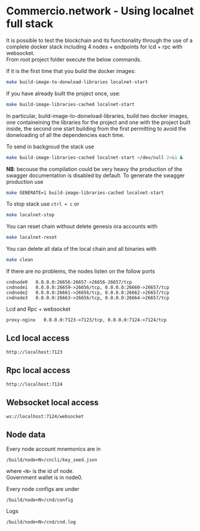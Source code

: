 # Commercio.network - Using localnet full stack

It is possible to test the blockchain and its functionality through the use of a complete docker stack including 4 nodes + endpoints for lcd + rpc with websocket.    
From root project folder execute the below commands.

If it is the first time that you build the docker images:
```bash
make build-image-to-donwload-libraries localnet-start
```

If you have already built the project once, use:
```bash
make build-image-libraries-cached localnet-start
```

In particular, build-image-to-donwload-libraries, build two docker images, one containeining the libraries for the project and one with the project built inside, the second one start building from the first permitting to avoid the donwloading of all the dependencies each time.

To send in backgroud the stack use 

```bash
make build-image-libraries-cached localnet-start >/dev/null 2>&1 &
```

**NB**: becouse the compilation could be very heavy the production of the swagger documentation is disabled by default. To generate the swagger production use

```bash
make GENERATE=1 build-image-libraries-cached localnet-start
```


To stop stack use `ctrl + c` or

```bash
make localnet-stop
```

You can reset chain without delete genesis ora accounts with 

```bash
make localnet-reset
```

You can delete all data of the local chain and all binaries with

```bash
make clean
```


If there are no problems, the nodes listen on the follow ports

```
cndnode0   0.0.0.0:26656-26657->26656-26657/tcp                 
cndnode1   0.0.0.0:26659->26656/tcp, 0.0.0.0:26660->26657/tcp
cndnode2   0.0.0.0:26661->26656/tcp, 0.0.0.0:26662->26657/tcp   
cndnode3   0.0.0.0:26663->26656/tcp, 0.0.0.0:26664->26657/tcp
```

Lcd and Rpc + websocket
```
proxy-nginx   0.0.0.0:7123->7123/tcp, 0.0.0.0:7124->7124/tcp 
```

## Lcd local access

```
http://localhost:7123
```

## Rpc local access
```
http://localhost:7124
```

## Websocket local access
```
ws://localhost:7124/websocket
```

## Node data

Every node account mnemonics are in 

```
/build/node<N>/cncli/key_seed.json
```

where `<N>` is the id of node.  
Government wallet is in node0.    

Every node configs are under 


```
/build/node<N>/cnd/config
```

Logs

```
/build/node<N>/cnd/cnd.log
```
